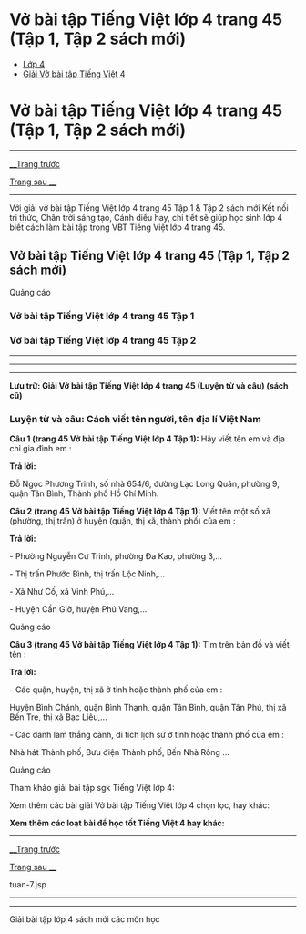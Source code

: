 # Vở bài tập Tiếng Việt lớp 4 trang 45 (Tập 1, Tập 2 sách mới)

  * [Lớp 4](https://vietjack.com/series/lop-4.jsp)
  * [Giải Vở bài tập Tiếng Việt 4](https://vietjack.com/giai-vo-bai-tap-tieng-viet-4/index.jsp)



# Vở bài tập Tiếng Việt lớp 4 trang 45 (Tập 1, Tập 2 sách mới)

* * *

[__Trang trước](https://vietjack.com/giai-vo-bai-tap-tieng-viet-4/tuan-7.jsp)

[Trang sau __](https://vietjack.com/giai-vo-bai-tap-tieng-viet-4/tuan-7.jsp)

* * *

Với giải vở bài tập Tiếng Việt lớp 4 trang 45 Tập 1 & Tập 2 sách mới Kết nối tri thức, Chân trời sáng tạo, Cánh diều hay, chi tiết sẽ giúp học sinh lớp 4 biết cách làm bài tập trong VBT Tiếng Việt lớp 4 trang 45.

## Vở bài tập Tiếng Việt lớp 4 trang 45 (Tập 1, Tập 2 sách mới)

Quảng cáo

### **Vở bài tập Tiếng Việt lớp 4 trang 45 Tập 1**

### **Vở bài tập Tiếng Việt lớp 4 trang 45 Tập 2**

* * *

* * *

* * *

**Lưu trữ: Giải Vở bài tập Tiếng Việt lớp 4 trang 45 (Luyện từ và câu) (sách cũ)**

### **Luyện từ và câu: Cách viết tên người, tên địa lí Việt Nam**

**Câu 1 (trang 45 Vở bài tập Tiếng Việt lớp 4 Tập 1):** Hãy viết tên em và địa chỉ gia đình em :

**Trả lời:**

Đỗ Ngọc Phương Trinh, số nhà 654/6, đường Lạc Long Quân, phường 9, quận Tân Bình, Thành phố Hồ Chí Minh. 

**Câu 2 (trang 45 Vở bài tập Tiếng Việt lớp 4 Tập 1):** Viết tên một số xã (phường, thị trấn) ở huyện (quận, thị xã, thành phố) của em :

**Trả lời:**

\- Phường Nguyễn Cư Trinh, phường Đa Kao, phường 3,...

\- Thị trấn Phước Bình, thị trấn Lộc Ninh,...

\- Xã Như Cố, xã Vinh Phú,...

\- Huyện Cần Giờ, huyện Phú Vang,...

Quảng cáo

**Câu 3 (trang 45 Vở bài tập Tiếng Việt lớp 4 Tập 1):** Tìm trên bản đồ và viết tên :

**Trả lời:**

\- Các quận, huyện, thị xã ở tỉnh hoặc thành phố của em :

Huyện Bình Chánh, quận Bình Thạnh, quận Tân Bình, quận Tân Phú, thị xã Bến Tre, thị xã Bạc Liêu,...

\- Các danh lam thắng cảnh, di tích lịch sử ở tỉnh hoặc thành phố của em :

Nhà hát Thành phố, Bưu điện Thành phố, Bến Nhà Rồng ...

Quảng cáo

Tham khảo giải bài tập sgk Tiếng Việt lớp 4:

Xem thêm các bài giải Vở bài tập Tiếng Việt lớp 4 chọn lọc, hay khác:

**Xem thêm các loạt bài để học tốt Tiếng Việt 4 hay khác:**

* * *

[__Trang trước](https://vietjack.com/giai-vo-bai-tap-tieng-viet-4/tuan-7.jsp)

[Trang sau __](https://vietjack.com/giai-vo-bai-tap-tieng-viet-4/tuan-7.jsp)

tuan-7.jsp

* * *

* * *

Giải bài tập lớp 4 sách mới các môn học
